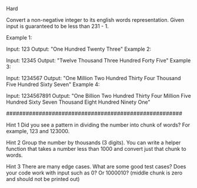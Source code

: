Hard

Convert a non-negative integer to its english words representation. Given input is guaranteed to be less than 231 - 1.

Example 1:

Input: 123
Output: "One Hundred Twenty Three"
Example 2:

Input: 12345
Output: "Twelve Thousand Three Hundred Forty Five"
Example 3:

Input: 1234567
Output: "One Million Two Hundred Thirty Four Thousand Five Hundred Sixty Seven"
Example 4:

Input: 1234567891
Output: "One Billion Two Hundred Thirty Four Million Five Hundred Sixty Seven Thousand Eight Hundred Ninety One"

######################################################

Hint 1
Did you see a pattern in dividing the number into chunk of words? For example, 123 and 123000.

Hint 2
Group the number by thousands (3 digits). You can write a helper function that takes a number less 
than 1000 and convert just that chunk to words.

Hint 3
There are many edge cases. What are some good test cases? Does your code work with input such as 0? Or 1000010? (middle
chunk is zero and should not be printed out)
